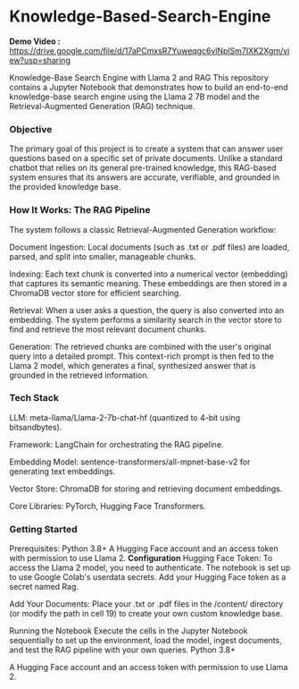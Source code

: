# Knowledge-Based-Search-Engine
**Demo Video :**  https://drive.google.com/file/d/17aPCmxsR7Yuweqgc6vlNplSm7IXK2Xgm/view?usp=sharing

Knowledge-Base Search Engine with Llama 2 and RAG
This repository contains a Jupyter Notebook that demonstrates how to build an end-to-end knowledge-base search engine using the Llama 2 7B model and the Retrieval-Augmented Generation (RAG) technique.

### Objective
The primary goal of this project is to create a system that can answer user questions based on a specific set of private documents. Unlike a standard chatbot that relies on its general pre-trained knowledge, this RAG-based system ensures that its answers are accurate, verifiable, and grounded in the provided knowledge base.

### How It Works: The RAG Pipeline
The system follows a classic Retrieval-Augmented Generation workflow:

Document Ingestion: Local documents (such as .txt or .pdf files) are loaded, parsed, and split into smaller, manageable chunks.

Indexing: Each text chunk is converted into a numerical vector (embedding) that captures its semantic meaning. These embeddings are then stored in a ChromaDB vector store for efficient searching.

Retrieval: When a user asks a question, the query is also converted into an embedding. The system performs a similarity search in the vector store to find and retrieve the most relevant document chunks.

Generation: The retrieved chunks are combined with the user's original query into a detailed prompt. This context-rich prompt is then fed to the Llama 2 model, which generates a final, synthesized answer that is grounded in the retrieved information.

### Tech Stack
LLM: meta-llama/Llama-2-7b-chat-hf (quantized to 4-bit using bitsandbytes).

Framework: LangChain for orchestrating the RAG pipeline.

Embedding Model: sentence-transformers/all-mpnet-base-v2 for generating text embeddings.

Vector Store: ChromaDB for storing and retrieving document embeddings.

Core Libraries: PyTorch, Hugging Face Transformers.

### Getting Started
Prerequisites:
    Python 3.8+
    A Hugging Face account and an access token with permission to use Llama 2.
**Configuration**
Hugging Face Token: To access the Llama 2 model, you need to authenticate. The notebook is set up to use Google Colab's userdata secrets. Add your Hugging Face token as a secret named Rag.

Add Your Documents: Place your .txt or .pdf files in the /content/ directory (or modify the path in cell 19) to create your own custom knowledge base.

Running the Notebook
Execute the cells in the Jupyter Notebook sequentially to set up the environment, load the model, ingest documents, and test the RAG pipeline with your own queries.
Python 3.8+

A Hugging Face account and an access token with permission to use Llama 2.
